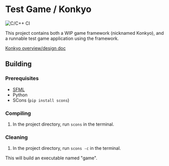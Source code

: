 
Test Game / Konkyo
===================

![C/C++ CI](https://github.com/bakana808/konkyo/workflows/C/C++%20CI/badge.svg)

This project contains both a WIP game framework (nicknamed Konkyo), and a runnable test game application using the framework.

[Konkyo overview/design doc](./design.md)

## Building

### Prerequisites
- [SFML](https://github.com/SFML/SFML)
- Python
- SCons (`pip install scons`)

### Compiling
1. In the project directory, run `scons` in the terminal.

### Cleaning
1. In the project directory, run `scons -c` in the terminal.

This will build an executable named "game".